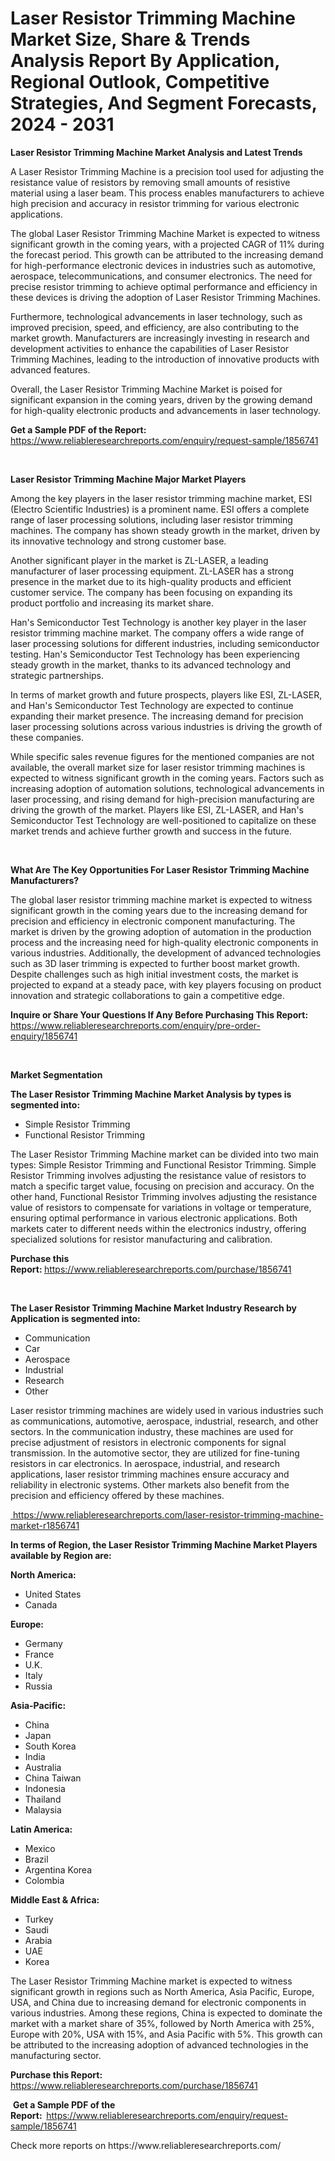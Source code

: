 <p><h1>Laser Resistor Trimming Machine Market Size, Share & Trends Analysis Report By Application, Regional Outlook, Competitive Strategies, And Segment Forecasts, 2024 - 2031</h1></p><p><strong>Laser Resistor Trimming Machine Market Analysis and Latest Trends</strong></p>
<p><p>A Laser Resistor Trimming Machine is a precision tool used for adjusting the resistance value of resistors by removing small amounts of resistive material using a laser beam. This process enables manufacturers to achieve high precision and accuracy in resistor trimming for various electronic applications.</p><p>The global Laser Resistor Trimming Machine Market is expected to witness significant growth in the coming years, with a projected CAGR of 11% during the forecast period. This growth can be attributed to the increasing demand for high-performance electronic devices in industries such as automotive, aerospace, telecommunications, and consumer electronics. The need for precise resistor trimming to achieve optimal performance and efficiency in these devices is driving the adoption of Laser Resistor Trimming Machines.</p><p>Furthermore, technological advancements in laser technology, such as improved precision, speed, and efficiency, are also contributing to the market growth. Manufacturers are increasingly investing in research and development activities to enhance the capabilities of Laser Resistor Trimming Machines, leading to the introduction of innovative products with advanced features.</p><p>Overall, the Laser Resistor Trimming Machine Market is poised for significant expansion in the coming years, driven by the growing demand for high-quality electronic products and advancements in laser technology.</p></p>
<p><strong>Get a Sample PDF of the Report:&nbsp;</strong> <a href="https://www.reliableresearchreports.com/enquiry/request-sample/1856741">https://www.reliableresearchreports.com/enquiry/request-sample/1856741</a></p>
<p>&nbsp;</p>
<p><strong>Laser Resistor Trimming Machine Major Market Players</strong></p>
<p><p>Among the key players in the laser resistor trimming machine market, ESI (Electro Scientific Industries) is a prominent name. ESI offers a complete range of laser processing solutions, including laser resistor trimming machines. The company has shown steady growth in the market, driven by its innovative technology and strong customer base.</p><p>Another significant player in the market is ZL-LASER, a leading manufacturer of laser processing equipment. ZL-LASER has a strong presence in the market due to its high-quality products and efficient customer service. The company has been focusing on expanding its product portfolio and increasing its market share.</p><p>Han's Semiconductor Test Technology is another key player in the laser resistor trimming machine market. The company offers a wide range of laser processing solutions for different industries, including semiconductor testing. Han's Semiconductor Test Technology has been experiencing steady growth in the market, thanks to its advanced technology and strategic partnerships.</p><p>In terms of market growth and future prospects, players like ESI, ZL-LASER, and Han's Semiconductor Test Technology are expected to continue expanding their market presence. The increasing demand for precision laser processing solutions across various industries is driving the growth of these companies.</p><p>While specific sales revenue figures for the mentioned companies are not available, the overall market size for laser resistor trimming machines is expected to witness significant growth in the coming years. Factors such as increasing adoption of automation solutions, technological advancements in laser processing, and rising demand for high-precision manufacturing are driving the growth of the market. Players like ESI, ZL-LASER, and Han's Semiconductor Test Technology are well-positioned to capitalize on these market trends and achieve further growth and success in the future.</p></p>
<p>&nbsp;</p>
<p><strong>What Are The Key Opportunities For Laser Resistor Trimming Machine Manufacturers?</strong></p>
<p><p>The global laser resistor trimming machine market is expected to witness significant growth in the coming years due to the increasing demand for precision and efficiency in electronic component manufacturing. The market is driven by the growing adoption of automation in the production process and the increasing need for high-quality electronic components in various industries. Additionally, the development of advanced technologies such as 3D laser trimming is expected to further boost market growth. Despite challenges such as high initial investment costs, the market is projected to expand at a steady pace, with key players focusing on product innovation and strategic collaborations to gain a competitive edge.</p></p>
<p><strong>Inquire or Share Your Questions If Any Before Purchasing This Report:</strong> <a href="https://www.reliableresearchreports.com/enquiry/pre-order-enquiry/1856741">https://www.reliableresearchreports.com/enquiry/pre-order-enquiry/1856741</a></p>
<p>&nbsp;</p>
<p><strong>Market Segmentation</strong></p>
<p><strong>The Laser Resistor Trimming Machine Market Analysis by types is segmented into:</strong></p>
<p><ul><li>Simple Resistor Trimming</li><li>Functional Resistor Trimming</li></ul></p>
<p><p>The Laser Resistor Trimming Machine market can be divided into two main types: Simple Resistor Trimming and Functional Resistor Trimming. Simple Resistor Trimming involves adjusting the resistance value of resistors to match a specific target value, focusing on precision and accuracy. On the other hand, Functional Resistor Trimming involves adjusting the resistance value of resistors to compensate for variations in voltage or temperature, ensuring optimal performance in various electronic applications. Both markets cater to different needs within the electronics industry, offering specialized solutions for resistor manufacturing and calibration.</p></p>
<p><strong>Purchase this Report:&nbsp;</strong><a href="https://www.reliableresearchreports.com/purchase/1856741">https://www.reliableresearchreports.com/purchase/1856741</a></p>
<p>&nbsp;</p>
<p><strong>The Laser Resistor Trimming Machine Market Industry Research by Application is segmented into:</strong></p>
<p><ul><li>Communication</li><li>Car</li><li>Aerospace</li><li>Industrial</li><li>Research</li><li>Other</li></ul></p>
<p><p>Laser resistor trimming machines are widely used in various industries such as communications, automotive, aerospace, industrial, research, and other sectors. In the communication industry, these machines are used for precise adjustment of resistors in electronic components for signal transmission. In the automotive sector, they are utilized for fine-tuning resistors in car electronics. In aerospace, industrial, and research applications, laser resistor trimming machines ensure accuracy and reliability in electronic systems. Other markets also benefit from the precision and efficiency offered by these machines.</p></p>
<p><a href="https://www.reliableresearchreports.com/laser-resistor-trimming-machine-market-r1856741">&nbsp;https://www.reliableresearchreports.com/laser-resistor-trimming-machine-market-r1856741</a></p>
<p><strong>In terms of Region, the Laser Resistor Trimming Machine Market Players available by Region are:</strong></p>
<p>
    <p> <strong> North America: </strong>
        <ul>
            <li>United States</li>
            <li>Canada</li>
        </ul>
        </p> 
    <p> <strong> Europe: </strong>
        <ul>
            <li>Germany</li>
            <li>France</li>
            <li>U.K.</li>
            <li>Italy</li>
            <li>Russia</li>
        </ul>
        </p> 
    <p> <strong> Asia-Pacific: </strong>
        <ul>
            <li>China</li>
            <li>Japan</li>
            <li>South Korea</li>
            <li>India</li>
            <li>Australia</li>
            <li>China Taiwan</li>
            <li>Indonesia</li>
            <li>Thailand</li>
            <li>Malaysia</li>
        </ul>
        </p> 
    <p> <strong> Latin America: </strong>
        <ul>
            <li>Mexico</li>
            <li>Brazil</li>
            <li>Argentina Korea</li>
            <li>Colombia</li>
        </ul>
        </p> 
    <p> <strong> Middle East & Africa: </strong>
        <ul>
            <li>Turkey</li>
            <li>Saudi</li>
            <li>Arabia</li>
            <li>UAE</li>
            <li>Korea</li>
        </ul>
    </p>
    </p>
<p><p>The Laser Resistor Trimming Machine market is expected to witness significant growth in regions such as North America, Asia Pacific, Europe, USA, and China due to increasing demand for electronic components in various industries. Among these regions, China is expected to dominate the market with a market share of 35%, followed by North America with 25%, Europe with 20%, USA with 15%, and Asia Pacific with 5%. This growth can be attributed to the increasing adoption of advanced technologies in the manufacturing sector.</p></p>
<p><strong>Purchase this Report: </strong><a href="https://www.reliableresearchreports.com/purchase/1856741">https://www.reliableresearchreports.com/purchase/1856741</a></p>
<p>&nbsp;<strong>Get a Sample PDF of the Report:&nbsp;&nbsp;</strong><a href="https://www.reliableresearchreports.com/enquiry/request-sample/1856741">https://www.reliableresearchreports.com/enquiry/request-sample/1856741</a></p>
<p><strong></strong></p>
<p>Check more reports on https://www.reliableresearchreports.com/</p>